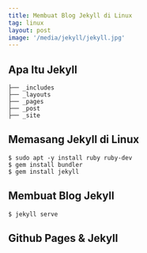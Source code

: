 ```yaml
---
title: Membuat Blog Jekyll di Linux
tag: linux
layout: post
image: '/media/jekyll/jekyll.jpg'
---
```


## Apa Itu Jekyll

```
├── _includes
├── _layouts
├── _pages
├── _post
├── _site
``` 
    
## Memasang Jekyll di Linux

```
$ sudo apt -y install ruby ruby-dev
$ gem install bundler
$ gem install jekyll
```

## Membuat Blog Jekyll

```
$ jekyll serve
```
## Github Pages & Jekyll